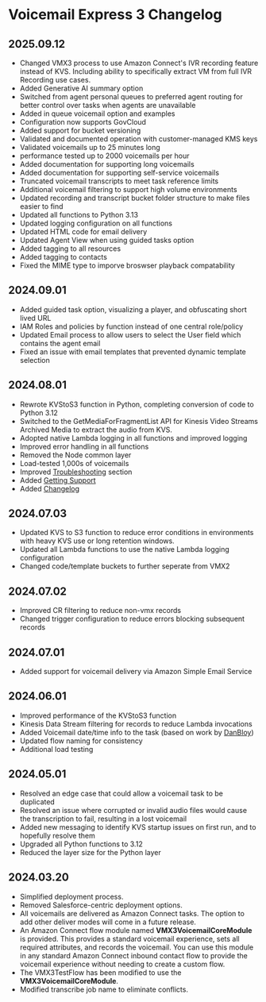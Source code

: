 # Voicemail Express 3 Changelog
## 2025.09.12
-  Changed VMX3 process to use Amazon Connect's IVR recording feature instead of KVS. Including ability to specifically extract VM from full IVR Recording use cases.
-  Added Generative AI summary option
-  Switched from agent personal queues to preferred agent routing for better control over tasks when agents are unavailable
-  Added in queue voicemail option and examples
-  Configuration now supports GovCloud
-  Added support for bucket versioning
-  Validated and documented operation with customer-managed KMS keys
-  Validated voicemails up to 25 minutes long
-  performance tested up to 2000 voicemails per hour
-  Added documentation for supporting long voicemails
-  Added documentation for supporting self-service voicemails
-  Truncated voicemail transcripts to meet task reference limits
-  Additional voicemail filtering to support high volume environments
-  Updated recording and transcript bucket folder structure to make files easier to find
-  Updated all functions to Python 3.13
-  Updated logging configuration on all functions
-  Updated HTML code for email delivery
-  Updated Agent View when using guided tasks option
-  Added tagging to all resources
-  Added tagging to contacts
-  Fixed the MIME type to imporve broswser playback compatability

## 2024.09.01
-  Added guided task option, visualizing a player, and obfuscating short lived URL
-  IAM Roles and policies by function instead of one central role/policy
-  Updated Email process to allow users to select the User field which contains the agent email
-  Fixed an issue with email templates that prevented dynamic template selection

## 2024.08.01
-  Rewrote KVStoS3 function in Python, completing conversion of code to Python 3.12
-  Switched to the GetMediaForFragmentList API for Kinesis Video Streams Archived Media to extract the audio from KVS.
-  Adopted native Lambda logging in all functions and improved logging
-  Improved error handling in all functions
-  Removed the Node common layer
-  Load-tested 1,000s of voicemails
-  Improved [Troubleshooting](Docs/vmx_troubleshooting.md) section
-  Added [Getting Support](Docs/vmx_support.md)
-  Added [Changelog](Docs/vmx_changelog.md)

## 2024.07.03
-  Updated KVS to S3 function to reduce error conditions in environments with heavy KVS use or long retention windows.
-  Updated all Lambda functions to use the native Lambda logging configuration
-  Changed code/template buckets to further seperate from VMX2

## 2024.07.02
-  Improved CR filtering to reduce non-vmx records
-  Changed trigger configuration to reduce errors blocking subsequent records

## 2024.07.01
-  Added support for voicemail delivery via Amazon Simple Email Service

## 2024.06.01
-  Improved performance of the KVStoS3 function
-  Kinesis Data Stream filtering for records to reduce Lambda invocations
-  Added Voicemail date/time info to the task (based on work by [DanBloy](https://github.com/DanBloy))
-  Updated flow naming for consistency
-  Additional load testing

## 2024.05.01
-  Resolved an edge case that could allow a voicemail task to be duplicated
-  Resolved an issue where corrupted or invalid audio files would cause the transcription to fail, resulting in a lost voicemail
-  Added new messaging to identify KVS startup issues on first run, and to hopefully resolve them
-  Upgraded all Python functions to 3.12
-  Reduced the layer size for the Python layer

## 2024.03.20
-  Simplified deployment process.
-  Removed Salesforce-centric deployment options.
-  All voicemails are delivered as Amazon Connect tasks. The option to add other deliver modes will come in a future release. 
-  An Amazon Connect flow module named **VMX3VoicemailCoreModule** is provided. This provides a standard voicemail experience, sets all required attributes, and records the voicemail. You can use this module in any standard Amazon Connect inbound contact flow to provide the voicemail experience without needing to create a custom flow.
-  The VMX3TestFlow has been modified to use the **VMX3VoicemailCoreModule**.
-  Modified transcribe job name to eliminate conflicts.